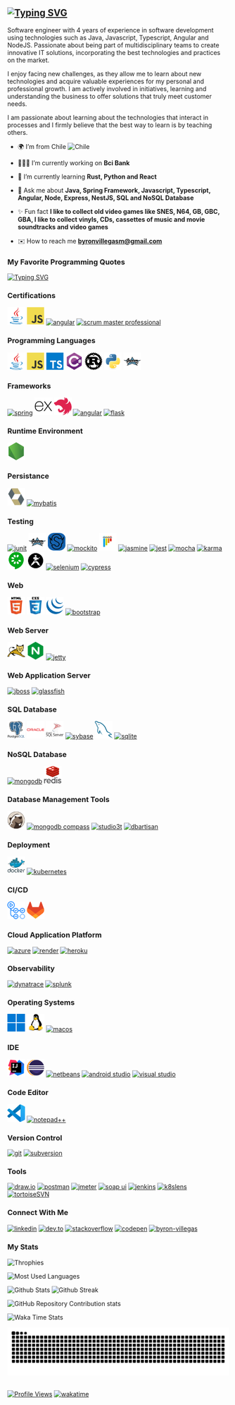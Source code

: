 ## [![Typing SVG](https://readme-typing-svg.demolab.com?font=Roboto+Mono&size=30&pause=1000&color=56A0F6&width=800&height=60&lines=Hello+World!+I'm+Byron+Villegas+Moya;I+am+a+Software+Enginer;I+like+to+learn+programming+languages;I+like+to+programming;I+like+to+make+examples+of+technologies)](https://github.com/byron-villegas)

<p>
Software engineer with 4 years of experience in software development using technologies such as Java, Javascript, Typescript, Angular and NodeJS. Passionate about being part of multidisciplinary teams to create innovative IT solutions, incorporating the best technologies and practices on the market.

I enjoy facing new challenges, as they allow me to learn about new technologies and acquire valuable experiences for my personal and professional growth. I am actively involved in initiatives, learning and understanding the business to offer solutions that truly meet customer needs.

I am passionate about learning about the technologies that interact in processes and I firmly believe that the best way to learn is by teaching others.
</p>

- 🌍 I’m from Chile <img src="https://raw.githubusercontent.com/yammadev/flag-icons/refs/heads/master/png/CL%402x.png" width="18" height="12" alt="Chile" title="Chile" />

- 👨🏻‍💻 I’m currently working on **Bci Bank**

- 📝 I’m currently learning **Rust, Python and React**

- 💬 Ask me about **Java, Spring Framework, Javascript, Typescript, Angular, Node, Express, NestJS, SQL and NoSQL Database**

- ✨ Fun fact **I like to collect old video games like SNES, N64, GB, GBC, GBA, I like to collect vinyls, CDs, cassettes of music and movie soundtracks and video games**

- ✉️ How to reach me <a href="mailto:byronvillegasm@gmail.com">**byronvillegasm@gmail.com**</a>

### My Favorite Programming Quotes
[![Typing SVG](https://github-readme-quotes-bay.vercel.app/quote?theme=tokyonight&quotesUrl=https://raw.githubusercontent.com/byron-villegas/byron-villegas/refs/heads/main/my-favorite-programming-quotes.json)](https://github.com/byron-villegas/byron-villegas/blob/main/my-favorite-programming-quotes.json)

### Certifications
<a href="https://catalog-education.oracle.com/ords/certview/sharebadge?id=41835C15DA11B8C87341D15943E42C4F5229DFFE7B66804AF52CC81B6412C331&trk=public_profile_see-credential" target="_blank" rel="noreferrer"><img src="https://raw.githubusercontent.com/devicons/devicon/master/icons/java/java-original.svg" alt="java" width="40" height="40"/></a> 
<a href="https://certificates.dev/c/9d43ee19-9f4e-4e2d-84c5-9f9d4cef988e" target="_blank" rel="noreferrer"><img src="https://raw.githubusercontent.com/devicons/devicon/master/icons/javascript/javascript-original.svg" alt="javascript" width="40" height="40"/></a> 
<a href="https://interstate21.com/certificate/?code=3G20IR4&trk=public_profile_see-credential" target="_blank" rel="noreferrer"><img src="https://angular.io/assets/images/logos/angular/angular.svg" alt="angular" width="40" height="40"/></a> 
<a href="https://drive.google.com/file/d/1NtvEAbp_nFRks-pt4ZQQMjr2t0w1JP-2/view?trk=public_profile_see-credential" target="_blank" rel="noreferrer"><img src="https://certiprof.com/cdn/shop/files/SCRUMMASTER_480x480.webp" alt="scrum master professional" width="40" height="40"/></a> 

### Programming Languages
<a href="https://www.java.com" target="_blank" rel="noreferrer"><img src="https://raw.githubusercontent.com/devicons/devicon/master/icons/java/java-original.svg" alt="java" width="40" height="40"/></a> 
<a href="https://developer.mozilla.org/en-US/docs/Web/JavaScript" target="_blank" rel="noreferrer"><img src="https://raw.githubusercontent.com/devicons/devicon/master/icons/javascript/javascript-original.svg" alt="javascript" width="40" height="40"/></a> 
<a href="https://www.typescriptlang.org/" target="_blank" rel="noreferrer"><img src="https://raw.githubusercontent.com/devicons/devicon/master/icons/typescript/typescript-original.svg" alt="typescript" width="40" height="40"/></a> 
<a href="https://raw.githubusercontent.com/devicons/devicon/refs/heads/master/icons/csharp/csharp-original.svg" target="_blank" rel="noreferrer"><img src="https://raw.githubusercontent.com/devicons/devicon/refs/heads/master/icons/csharp/csharp-original.svg" alt="c#" width="40" height="40"/></a> 
<a href="https://www.rust-lang.org" target="_blank" rel="noreferrer"><img src="https://raw.githubusercontent.com/devicons/devicon/refs/heads/master/icons/rust/rust-original.svg" alt="rust" width="40" height="40"/></a> 
<a href="https://www.python.org" target="_blank" rel="noreferrer"><img src="https://raw.githubusercontent.com/devicons/devicon/master/icons/python/python-original.svg" alt="python" width="40" height="40"/></a> 
<a href="https://groovy-lang.org/" target="_blank" rel="noreferrer"><img src="https://raw.githubusercontent.com/devicons/devicon/ca28c779441053191ff11710fe24a9e6c23690d6/icons/groovy/groovy-original.svg" alt="groovy" width="40" height="40"/></a> 

### Frameworks
<a href="https://spring.io/" target="_blank" rel="noreferrer"><img src="https://www.vectorlogo.zone/logos/springio/springio-icon.svg" alt="spring" width="40" height="40"/></a> 
<a href="https://expressjs.com" target="_blank" rel="noreferrer"><img src="https://raw.githubusercontent.com/devicons/devicon/ca28c779441053191ff11710fe24a9e6c23690d6/icons/express/express-original.svg" alt="express" width="40" height="40"/></a> 
<a href="https://nestjs.com/" target="_blank" rel="noreferrer"><img src="https://raw.githubusercontent.com/devicons/devicon/refs/heads/master/icons/nestjs/nestjs-original.svg" alt="nestjs" width="40" height="40"/></a> 
<a href="https://angular.io" target="_blank" rel="noreferrer"><img src="https://angular.io/assets/images/logos/angular/angular.svg" alt="angular" width="40" height="40"/></a> 
<a href="https://flask.palletsprojects.com/" target="_blank" rel="noreferrer"><img src="https://flask.palletsprojects.com/en/stable/_static/shortcut-icon.png" alt="flask" width="40" height="40"/></a> 

### Runtime Environment
<a href="https://nodejs.org" target="_blank" rel="noreferrer"><img src="https://raw.githubusercontent.com/devicons/devicon/ca28c779441053191ff11710fe24a9e6c23690d6/icons/nodejs/nodejs-original.svg" alt="nodejs" width="40" height="40"/></a>

### Persistance
<a href="https://hibernate.org/" target="_blank" rel="noreferrer"><img src="https://raw.githubusercontent.com/devicons/devicon/refs/heads/master/icons/hibernate/hibernate-original.svg" alt="hibernate" width="40" height="40"/></a> 
<a href="https://blog.mybatis.org/" target="_blank" rel="noreferrer"><img src="https://raw.githubusercontent.com/mybatis/logo/32295ff550d29ca6e8b22c8a325e22c617791bf9/logo-bird-ninja.svg" alt="mybatis" width="40" height="40"/></a>

### Testing
<a href="https://junit.org/junit5/" target="_blank" rel="noreferrer"><img src="https://junit.org/junit5/assets/img/junit5-logo.png" alt="junit" width="40" height="40"/></a> 
<a href="https://groovy-lang.org/" target="_blank" rel="noreferrer"><img src="https://github.com/devicons/devicon/blob/master/icons/groovy/groovy-original.svg" alt="groovy" width="40" height="40"/></a> 
<a href="https://spockframework.org/" target="_blank" rel="noreferrer"><img src="https://raw.githubusercontent.com/spockframework/spock/master/docs/images/spock-main-logo.png" alt="spock framework" width="40" height="40"/></a> 
<a href="https://site.mockito.org/" target="_blank" rel="noreferrer"><img src="https://site.mockito.org/favicon.ico" alt="mockito" width="40" height="40"/></a> 
<a href="https://docs.pytest.org/en/stable/" target="_blank" rel="noreferrer"><img src="https://raw.githubusercontent.com/devicons/devicon/refs/heads/master/icons/pytest/pytest-original.svg" alt="pytest" width="40" height="40"/></a> 
<a href="https://jasmine.github.io/" target="_blank" rel="noreferrer"><img src="https://www.vectorlogo.zone/logos/jasmine/jasmine-icon.svg" alt="jasmine" width="40" height="40"/></a> 
<a href="https://jestjs.io" target="_blank" rel="noreferrer"><img src="https://www.vectorlogo.zone/logos/jestjsio/jestjsio-icon.svg" alt="jest" width="40" height="40"/></a> 
<a href="https://mochajs.org" target="_blank" rel="noreferrer"><img src="https://www.vectorlogo.zone/logos/mochajs/mochajs-icon.svg" alt="mocha" width="40" height="40"/></a> 
<a href="https://karma-runner.github.io/latest/index.html" target="_blank" rel="noreferrer"><img src="https://raw.githubusercontent.com/detain/svg-logos/780f25886640cef088af994181646db2f6b1a3f8/svg/karma.svg" alt="karma" width="40" height="40"/></a> 
<a href="https://cucumber.io/" target="_blank" rel="noreferrer"><img src="https://raw.githubusercontent.com/devicons/devicon/refs/heads/master/icons/cucumber/cucumber-plain.svg" alt="cucumber" width="40" height="40"/></a> 
<a href="https://karatelabs.github.io/karate/" target="_blank" rel="noreferrer"><img src="https://raw.githubusercontent.com/devicons/devicon/refs/heads/master/icons/karatelabs/karatelabs-original.svg" alt="karate" width="40" height="40"/></a> 
<a href="https://www.selenium.dev" target="_blank" rel="noreferrer"><img src="https://raw.githubusercontent.com/detain/svg-logos/780f25886640cef088af994181646db2f6b1a3f8/svg/selenium-logo.svg" alt="selenium" width="40" height="40"/></a> 
<a href="https://www.cypress.io" target="_blank" rel="noreferrer"><img src="https://raw.githubusercontent.com/simple-icons/simple-icons/6e46ec1fc23b60c8fd0d2f2ff46db82e16dbd75f/icons/cypress.svg" alt="cypress" width="40" height="40"/></a>

### Web
<a href="https://www.w3.org/html/" target="_blank" rel="noreferrer"><img src="https://raw.githubusercontent.com/devicons/devicon/master/icons/html5/html5-original-wordmark.svg" alt="html5" width="40" height="40"/></a> 
<a href="https://www.w3schools.com/css/" target="_blank" rel="noreferrer"><img src="https://raw.githubusercontent.com/devicons/devicon/master/icons/css3/css3-original-wordmark.svg" alt="css3" width="40" height="40"/></a> 
<a href="https://jquery.com/" target="_blank" rel="noreferrer"><img src="https://raw.githubusercontent.com/devicons/devicon/refs/heads/master/icons/jquery/jquery-original.svg" alt="jquery" width="40" height="40"/></a>
<a href="https://getbootstrap.com" target="_blank" rel="noreferrer"><img src="https://getbootstrap.com/docs/5.3/assets/img/favicons/favicon-32x32.png" alt="bootstrap" width="40" height="40"/></a>

### Web Server
<a href="https://tomcat.apache.org/" target="_blank" rel="noreferrer"><img src="https://raw.githubusercontent.com/devicons/devicon/refs/heads/master/icons/tomcat/tomcat-original.svg" alt="tomcat" width="40" height="40"/></a>
<a href="https://nginx.org/en/" target="_blank" rel="noreferrer"><img src="https://raw.githubusercontent.com/devicons/devicon/refs/heads/master/icons/nginx/nginx-original.svg" alt="nginx" width="40" height="40"/></a>
<a href="https://jetty.org/" target="_blank" rel="noreferrer"><img src="https://jetty.org/_/img/jetty-logo.svg" alt="jetty" width="90" height="40"/></a>

### Web Application Server
<a href="" target="_blank" rel="noreferrer"><img src="https://upload.wikimedia.org/wikipedia/commons/thumb/9/95/JBoss_logo.svg/2000px-JBoss_logo.svg.png" alt="jboss" width="90" height="40"/></a>
<a href="https://javaee.github.io/glassfish/" target="_blank" rel="noreferrer"><img src="https://upload.wikimedia.org/wikipedia/en/thumb/8/85/GlassFish_logo.svg/145px-GlassFish_logo.svg.png" alt="glassfish" width="90" height="40"/></a>

### SQL Database
<a href="https://www.postgresql.org" target="_blank" rel="noreferrer"><img src="https://raw.githubusercontent.com/devicons/devicon/master/icons/postgresql/postgresql-original-wordmark.svg" alt="postgresql" width="40" height="40"/></a> <a href="https://www.oracle.com/" target="_blank" rel="noreferrer"><img src="https://raw.githubusercontent.com/devicons/devicon/master/icons/oracle/oracle-original.svg" alt="oracle" width="40" height="40"/></a> <a href="https://www.microsoft.com/en-us/sql-server" target="_blank" rel="noreferrer"><img src="https://raw.githubusercontent.com/devicons/devicon/ca28c779441053191ff11710fe24a9e6c23690d6/icons/microsoftsqlserver/microsoftsqlserver-original-wordmark.svg" alt="mssql" width="40" height="40"/></a> <a href="https://infocenter.sybase.com/help/index.jsp" target="_blank" rel="noreferrer"><img src="https://logos-download.com/wp-content/uploads/2019/11/Sybase_Logo.png" alt="sybase" width="84" height="40"/></a> <a href="https://www.mysql.com/" target="_blank" rel="noreferrer"><img src="https://raw.githubusercontent.com/devicons/devicon/ca28c779441053191ff11710fe24a9e6c23690d6/icons/mysql/mysql-original.svg" style="color:white" alt="mysql" width="40" height="40"/></a> <a href="https://www.sqlite.org/" target="_blank" rel="noreferrer"><img src="https://www.vectorlogo.zone/logos/sqlite/sqlite-icon.svg" alt="sqlite" width="40" height="40"/></a>

### NoSQL Database
<a href="https://www.mongodb.com/" target="_blank" rel="noreferrer"><img src="https://www.mongodb.com/assets/images/global/favicon.ico" alt="mongodb" width="40" height="40"/></a> 
<a href="https://redis.io" target="_blank" rel="noreferrer"><img src="https://raw.githubusercontent.com/devicons/devicon/master/icons/redis/redis-original-wordmark.svg" alt="redis" width="40" height="40"/></a>

### Database Management Tools
<a href="https://dbeaver.io/" target="_blank" rel="noreferrer"><img src="https://raw.githubusercontent.com/devicons/devicon/refs/heads/master/icons/dbeaver/dbeaver-original.svg" alt="dbeaver" width="40" height="40"/></a> <a href="https://www.mongodb.com/docs/compass/current/" target="_blank" rel="noreferrer"><img src="https://www.mongodb.com/assets/images/global/favicon.ico" alt="mongodb compass" width="40" height="40"/></a> <a href="https://studio3t.com/" target="_blank" rel="noreferrer"><img src="https://studio3t.com/apple-touch-icon.png?v=3eBmpN7O3k" alt="studio3t" width="40" height="40"/></a> <a href="https://www.idera.com/dbartisan-database-administration-solution/" target="_blank" rel="noreferrer"><img src="https://img.informer.com/icons/png/128/992/992666.png" alt="dbartisan" width="40" height="40"/></a>  

### Deployment
<a href="https://www.docker.com/" target="_blank" rel="noreferrer"><img src="https://raw.githubusercontent.com/devicons/devicon/master/icons/docker/docker-original-wordmark.svg" alt="docker" width="40" height="40"/></a> 
<a href="https://kubernetes.io" target="_blank" rel="noreferrer"><img src="https://www.vectorlogo.zone/logos/kubernetes/kubernetes-icon.svg" alt="kubernetes" width="40" height="40"/></a>

### CI/CD
<a href="https://docs.github.com/en/actions" target="_blank" rel="noreferrer"><img src="https://raw.githubusercontent.com/devicons/devicon/refs/heads/master/icons/githubactions/githubactions-original.svg" alt="github actions" width="40" height="40"/></a> 
<a href="https://docs.gitlab.com/ee/ci/" target="_blank" rel="noreferrer"><img src="https://raw.githubusercontent.com/devicons/devicon/refs/heads/master/icons/gitlab/gitlab-original.svg" alt="gitlab ci/cd" width="40" height="40"/></a> 

### Cloud Application Platform
<a href="https://azure.microsoft.com/en-in/" target="_blank" rel="noreferrer"><img src="https://www.vectorlogo.zone/logos/microsoft_azure/microsoft_azure-icon.svg" alt="azure" width="40" height="40"/></a> 
<a href="https://render.com/" target="_blank" rel="noreferrer"><img src="https://cdn.sanity.io/images/hvk0tap5/production/c4fd92ad649864b4aa2d4985072b9779bd7e8119-128x128.png?fit=max&auto=format" alt="render" width="40" height="40"/></a> 
<a href="https://heroku.com" target="_blank" rel="noreferrer"><img src="https://www.vectorlogo.zone/logos/heroku/heroku-icon.svg" alt="heroku" width="40" height="40"/></a> 

### Observability
<a href="https://www.dynatrace.com/" target="_blank" rel="noreferrer"><img src="https://dt-cdn.net/images/favicon-48x48-transparent-48-9b4df9c769.png" alt="dynatrace" width="40" height="40"/></a> 
<a href="https://www.splunk.com/" target="_blank" rel="noreferrer"><img src="https://www.splunk.com/content/dam/splunk2/images/icons/favicons/favicon-96x96.png" alt="splunk" width="40" height="40"/></a> 

### Operating Systems
<a href="https://www.microsoft.com/en-us/windows" target="_blank" rel="noreferrer"><img src="https://github.com/devicons/devicon/blob/master/icons/windows11/windows11-original.svg" alt="microsoft" width="40" height="40"/></a> 
<a href="https://www.linux.org/" target="_blank" rel="noreferrer"><img src="https://raw.githubusercontent.com/devicons/devicon/master/icons/linux/linux-original.svg" alt="linux" width="40" height="40"/></a> 
<a href="https://www.apple.com/cl/macos" target="_blank" rel="noreferrer"><img src="https://i.pinimg.com/474x/77/f0/33/77f033d90e28c29dc6ce7006e66d0caa.jpg" alt="macos" width="40" height="40"/></a>

### IDE
<a href="https://www.jetbrains.com/idea/" target="_blank" rel="noreferrer"><img src="https://raw.githubusercontent.com/devicons/devicon/refs/heads/master/icons/intellij/intellij-original.svg" alt="intellij idea" width="40" height="40"/></a> 
<a href="https://eclipseide.org/" target="_blank" rel="noreferrer"><img src="https://github.com/devicons/devicon/blob/master/icons/eclipse/eclipse-original.svg" alt="eclipse ide" width="40" height="40"/></a> 
<a href="https://netbeans.apache.org/front/main/index.html" target="_blank" rel="noreferrer"><img src="https://netbeans.apache.org/_/images/apache-netbeans.svg" alt="netbeans" width="40" height="40"/></a> 
<a href="https://developer.android.com/studio" target="_blank" rel="noreferrer"><img src="https://upload.wikimedia.org/wikipedia/commons/thumb/5/51/Android_Studio_Logo_2024.svg/60px-Android_Studio_Logo_2024.svg.png" alt="android studio" width="40" height="40"/></a> 
<a href="https://visualstudio.microsoft.com/" target="_blank" rel="noreferrer"><img src="https://visualstudio.microsoft.com/wp-content/uploads/2021/10/Product-Icon.svg" alt="visual studio" width="40" height="40"/></a> 

### Code Editor
<a href="https://code.visualstudio.com/" target="_blank" rel="noreferrer"><img src="https://raw.githubusercontent.com/devicons/devicon/refs/heads/master/icons/vscode/vscode-original.svg" alt="visual studio code" width="40" height="40"/></a> 
<a href="https://notepad-plus-plus.org/" target="_blank" rel="noreferrer"><img src="https://notepad-plus-plus.org/favicon.ico" alt="notepad++" width="40" height="40"/></a> 

### Version Control
<a href="https://git-scm.com/" target="_blank" rel="noreferrer"><img src="https://www.vectorlogo.zone/logos/git-scm/git-scm-icon.svg" alt="git" width="40" height="40"/></a> 
<a href="https://subversion.apache.org/" target="_blank" rel="noreferrer"><img src="https://subversion.apache.org/icon.png" alt="subversion" width="40" height="40"/></a> 

### Tools
<a href="https://app.diagrams.net/" target="_blank" rel="noreferrer"><img src="https://app.diagrams.net/images/apple-touch-icon.png" alt="draw.io" width="40" height="40"/></a> 
<a href="https://postman.com" target="_blank" rel="noreferrer"><img src="https://www.vectorlogo.zone/logos/getpostman/getpostman-icon.svg" alt="postman" width="40" height="40"/></a> 
<a href="https://jmeter.apache.org/" target="_blank" rel="noreferrer"><img src="https://jmeter.apache.org/images/jmeter_square.png" alt="jmeter" width="40" height="40"/></a> 
<a href="https://www.soapui.org/" target="_blank" rel="noreferrer"><img src="https://static1.smartbear.co/smartbearbrand/media/images/home/soapui-icon.svg" alt="soap ui" width="40" height="40"/></a> 
<a href="https://www.jenkins.io" target="_blank" rel="noreferrer"><img src="https://www.vectorlogo.zone/logos/jenkins/jenkins-icon.svg" alt="jenkins" width="40" height="40"/></a>
<a href="https://k8slens.dev/" target="_blank" rel="noreferrer"><img src="https://k8slens.dev/_next/static/media/download-page-icon.747cafab.svg" alt="k8slens" width="40" height="40"/></a>
<a href="https://tortoisesvn.net/downloads.html" target="_blank" rel="noreferrer"><img src="https://tortoisesvn.net/assets/img/favicons/favicon.ico" alt="tortoiseSVN" width="40" height="40"/></a>

### Connect With Me
<a href="https://linkedin.com/in/byron-stevens-villegas-moya" target="blank"><img align="center" src="https://raw.githubusercontent.com/rahuldkjain/github-profile-readme-generator/master/src/images/icons/Social/linked-in-alt.svg" alt="linkedin" height="30" width="40"/></a> 
<a href="https://dev.to/byron-villegas" target="blank"><img align="center" src="https://media2.dev.to/dynamic/image/width=40,height=40/https%3A%2F%2Fdev-to-uploads.s3.amazonaws.com%2Fuploads%2Farticles%2F8j7kvp660rqzt99zui8e.png" alt="dev.to" height="40" width="40"/></a> 
<a href="https://stackoverflow.com/users/27822694" target="blank"><img align="center" src="https://raw.githubusercontent.com/rahuldkjain/github-profile-readme-generator/master/src/images/icons/Social/stack-overflow.svg" alt="stackoverflow" height="30" width="40"/></a> 
<a href="https://codepen.io/byron-villegas" target="blank"><img align="center" src="https://raw.githubusercontent.com/rahuldkjain/github-profile-readme-generator/master/src/images/icons/Social/codepen.svg" alt="codepen" height="40" width="40"/></a> 
<a href="https://codesandbox.io/u/byron-villegas" target="blank"><img align="center" src="https://raw.githubusercontent.com/rahuldkjain/github-profile-readme-generator/refs/heads/master/src/images/icons/Social/codesandbox.svg" alt="byron-villegas" height="40" width="40"/></a>

### My Stats

![Throphies](https://github-profile-trophy.vercel.app/?username=byron-villegas&theme=darkhub&column=5&no-bg=true&margin-w=2&margin-h=2)

![Most Used Languages](https://github-readme-stats.vercel.app/api/top-langs?username=byron-villegas&show_icons=true&locale=en&layout=compact&theme=github_dark)

<p>
    <img src="https://github-readme-stats.vercel.app/api?username=byron-villegas&show_icons=true&locale=en&theme=github_dark" height="160" alt="Github Stats" /> 
    <img src="https://streak-stats.demolab.com?user=byron-villegas&theme=github-dark-dimmed&background=45%2CEB545400%2CEB545400&border=EBD9D9" height="160" alt="Github Streak" />
</p>

![GitHub Repository Contribution stats](https://github-contributor-stats.vercel.app/api?username=byron-villegas&limit=5&theme=github_dark&combine_all_yearly_contributions=true)

![Waka Time Stats](https://github-readme-stats.vercel.app/api/wakatime?username=@ByronVillegas&theme=github_dark)

<picture>
    <source media="(prefers-color-scheme: dark)" srcset="https://raw.githubusercontent.com/byron-villegas/byron-villegas/output/github-contribution-grid-snake-dark.svg">
    <source media="(prefers-color-scheme: light)" srcset="https://raw.githubusercontent.com/byron-villegas/byron-villegas/output/github-contribution-grid-snake.svg">
    <img alt="github contribution grid snake animation" src="https://raw.githubusercontent.com/byron-villegas/byron-villegas/output/github-contribution-grid-snake.svg">
</picture>

<br/>
<br/>

[![Profile Views](https://komarev.com/ghpvc/?username=byron-villegas&label=Profile%20views&color=blue&style=flat-square)](https://komarev.com/ghpvc/?username=byron-villegas&label=Profile%20views&color=blue&style=flat-square)
[![wakatime](https://wakatime.com/badge/user/0c6efff5-affd-454b-bc74-bccb7e22edf3.svg)](https://wakatime.com/@0c6efff5-affd-454b-bc74-bccb7e22edf3)
